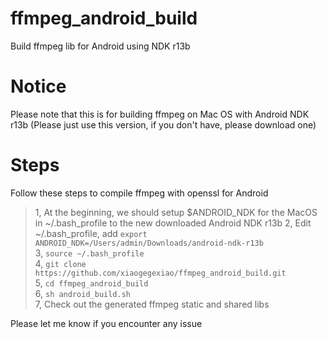 # ffmpeg_android_build
Build ffmpeg lib for Android using NDK r13b

# Notice
Please note that this is for building ffmpeg on Mac OS with Android NDK r13b (Please just use this version, if you don't have, please download one)

# Steps 
Follow these steps to compile ffmpeg with openssl for Android
> 1, At the beginning, we should setup $ANDROID_NDK for the MacOS in ~/.bash_profile to the new downloaded Android NDK r13b 
> 2, Edit ~/.bash_profile, add `export ANDROID_NDK=/Users/admin/Downloads/android-ndk-r13b` <br />
> 3, `source ~/.bash_profile` <br />
> 4, `git clone https://github.com/xiaogegexiao/ffmpeg_android_build.git` <br />
> 5, `cd ffmpeg_android_build` <br />
> 6, `sh android_build.sh` <br />
> 7, Check out the generated ffmpeg static and shared libs <br />


Please let me know if you encounter any issue